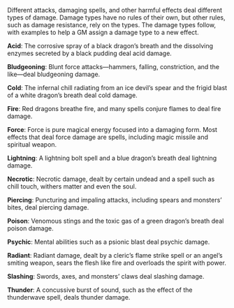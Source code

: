 Different attacks, damaging spells, and other harmful effects deal different types of damage. Damage types have no rules of their own, but other rules, such as damage resistance, rely on the types. The damage types follow, with examples to help a GM assign a damage type to a new effect.

**Acid**: The corrosive spray of a black dragon’s breath and the dissolving enzymes secreted by a black pudding deal acid damage.

**Bludgeoning**: Blunt force attacks—hammers, falling, constriction, and the like—deal bludgeoning damage.

**Cold**: The infernal chill radiating from an ice devil’s spear and the frigid blast of a white dragon’s breath deal cold damage.

**Fire**: Red dragons breathe fire, and many spells conjure flames to deal fire damage.

**Force**: Force is pure magical energy focused into a damaging form. Most effects that deal force damage are spells, including magic missile and spiritual weapon.

**Lightning**: A lightning bolt spell and a blue dragon’s breath deal lightning damage.

**Necrotic**: Necrotic damage, dealt by certain undead and a spell such as chill touch, withers matter and even the soul.

**Piercing**: Puncturing and impaling attacks, including spears and monsters’ bites, deal piercing damage.

**Poison**: Venomous stings and the toxic gas of a green dragon’s breath deal poison damage.

**Psychic**: Mental abilities such as a psionic blast deal psychic damage.

**Radiant**: Radiant damage, dealt by a cleric’s flame strike spell or an angel’s smiting weapon, sears the flesh like fire and overloads the spirit with power.

**Slashing**: Swords, axes, and monsters’ claws deal slashing damage.

**Thunder**: A concussive burst of sound, such as the effect of the thunderwave spell, deals thunder damage.
